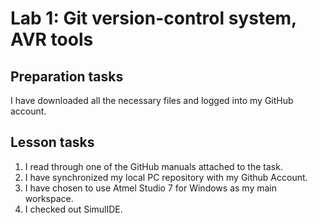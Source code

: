 # Lab 1: Git version-control system, AVR tools

## Preparation tasks
I have downloaded all the necessary files and logged into my GitHub account.

## Lesson tasks
1. I read through one of the GitHub manuals attached to the task.
2. I have synchronized my local PC repository with my Github Account.
3. I have chosen to use Atmel Studio 7 for Windows as my main workspace.
4. I checked out SimulIDE.
